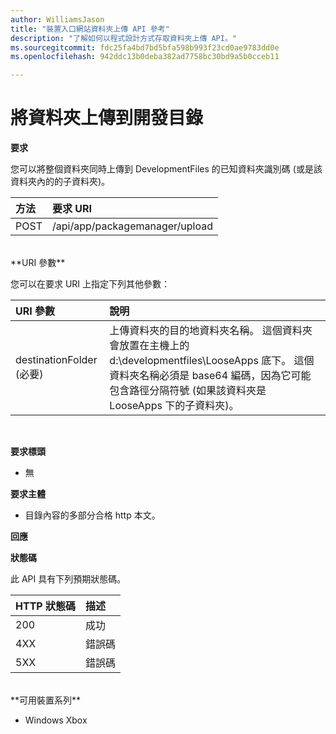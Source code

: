 ```yaml
---
author: WilliamsJason
title: "裝置入口網站資料夾上傳 API 參考"
description: "了解如何以程式設計方式存取資料夾上傳 API。"
ms.sourcegitcommit: fdc25fa4bd7bd5bfa598b993f23cd0ae9783dd0e
ms.openlocfilehash: 942ddc13b0deba382ad7758bc30bd9a5b0cceb11

---
```


# 將資料夾上傳到開發目錄

**要求**

您可以將整個資料夾同時上傳到 DevelopmentFiles 的已知資料夾識別碼 (或是該資料夾內的的子資料夾)。

方法      | 要求 URI
:------     | :------
POST | /api/app/packagemanager/upload 
<br />
**URI 參數**

您可以在要求 URI 上指定下列其他參數：

URI 參數      | 說明
:------     | :-----
destinationFolder (必要) | 上傳資料夾的目的地資料夾名稱。 這個資料夾會放置在主機上的 d:\developmentfiles\LooseApps 底下。 這個資料夾名稱必須是 base64 編碼，因為它可能包含路徑分隔符號 (如果該資料夾是 LooseApps 下的子資料夾)。
<br />

**要求標頭**

- 無

**要求主體**

- 目錄內容的多部分合格 http 本文。

**回應**

**狀態碼**

此 API 具有下列預期狀態碼。

HTTP 狀態碼      | 描述
:------     | :-----
200 | 成功
4XX | 錯誤碼
5XX | 錯誤碼
<br />
**可用裝置系列**

* Windows Xbox




<!--HONumber=Jun16_HO4-->


